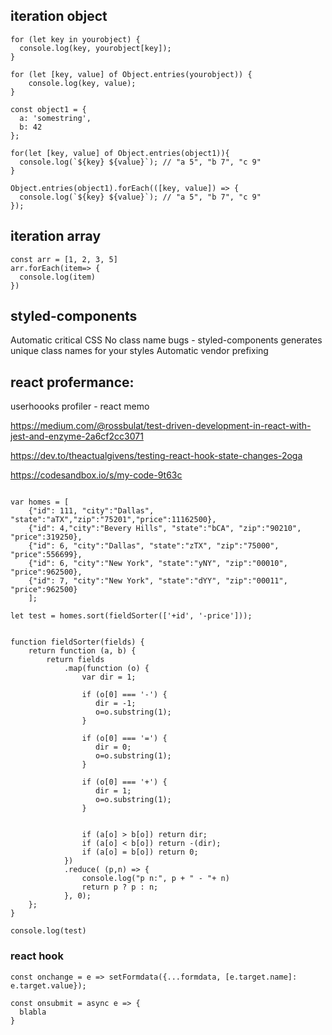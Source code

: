 ## iteration object
```
for (let key in yourobject) {
  console.log(key, yourobject[key]);
}

for (let [key, value] of Object.entries(yourobject)) {
    console.log(key, value);
}
```
```
const object1 = {
  a: 'somestring',
  b: 42
};

for(let [key, value] of Object.entries(object1)){
  console.log(`${key} ${value}`); // "a 5", "b 7", "c 9"
}

Object.entries(object1).forEach(([key, value]) => {
  console.log(`${key} ${value}`); // "a 5", "b 7", "c 9"
});
```

## iteration array
```
const arr = [1, 2, 3, 5]
arr.forEach(item=> {
  console.log(item)
})
```


## styled-components
Automatic critical CSS
No class name bugs - styled-components generates unique class names for your styles
Automatic vendor prefixing

## react profermance:
userhoooks
profiler - react memo

https://medium.com/@rossbulat/test-driven-development-in-react-with-jest-and-enzyme-2a6cf2cc3071



https://dev.to/theactualgivens/testing-react-hook-state-changes-2oga


https://codesandbox.io/s/my-code-9t63c



```

var homes = [
    {"id": 111, "city":"Dallas", "state":"aTX","zip":"75201","price":11162500},
    {"id": 4,"city":"Bevery Hills", "state":"bCA", "zip":"90210", "price":319250},
    {"id": 6, "city":"Dallas", "state":"zTX", "zip":"75000", "price":556699},
    {"id": 6, "city":"New York", "state":"yNY", "zip":"00010", "price":962500},
    {"id": 7, "city":"New York", "state":"dYY", "zip":"00011", "price":962500}
    ];

let test = homes.sort(fieldSorter(['+id', '-price']));


function fieldSorter(fields) {
    return function (a, b) {
        return fields
            .map(function (o) {
                var dir = 1;
          
                if (o[0] === '-') {
                   dir = -1;
                   o=o.substring(1);
                }

                if (o[0] === '=') {
                   dir = 0;
                   o=o.substring(1);
                }
          
                if (o[0] === '+') {
                   dir = 1;
                   o=o.substring(1);
                }
          
          
                if (a[o] > b[o]) return dir;
                if (a[o] < b[o]) return -(dir);
                if (a[o] = b[o]) return 0;
            })
            .reduce( (p,n) => {
                console.log("p n:", p + " - "+ n)
                return p ? p : n;
            }, 0);
    };
}

console.log(test)
```

### react hook
```
const onchange = e => setFormdata({...formdata, [e.target.name]: e.target.value});
```
```
const onsubmit = async e => {
  blabla
}
```
